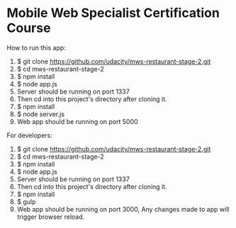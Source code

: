 # Mobile Web Specialist Certification Course

How to run this app: 
1) $ git clone https://github.com/udacity/mws-restaurant-stage-2.git
2) $ cd mws-restaurant-stage-2
3) $ npm install
4) $ node app.js
5) Server should be running on port 1337
6) Then cd into this project's directory after cloning it.
7) $ npm install
8) $ node server.js
9) Web app should be running on port 5000

For developers:
1) $ git clone https://github.com/udacity/mws-restaurant-stage-2.git
2) $ cd mws-restaurant-stage-2
3) $ npm install
4) $ node app.js
5) Server should be running on port 1337
6) Then cd into this project's directory after cloning it.
7) $ npm install
8) $ gulp
9) Web app should be running on port 3000, Any changes made 
    to app will trigger browser reload.
